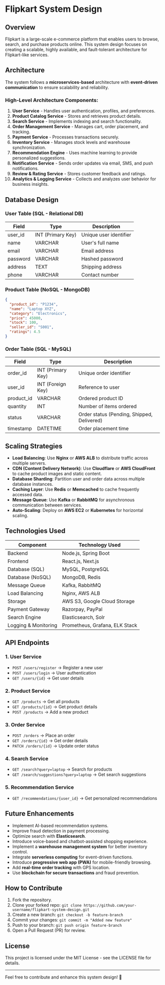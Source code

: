# Flipkart System Design

## Overview
Flipkart is a large-scale e-commerce platform that enables users to browse, search, and purchase products online. This system design focuses on creating a scalable, highly available, and fault-tolerant architecture for Flipkart-like services.

## Architecture
The system follows a **microservices-based** architecture with **event-driven communication** to ensure scalability and reliability.

### High-Level Architecture Components:
1. **User Service** - Handles user authentication, profiles, and preferences.
2. **Product Catalog Service** - Stores and retrieves product details.
3. **Search Service** - Implements indexing and search functionality.
4. **Order Management Service** - Manages cart, order placement, and tracking.
5. **Payment Service** - Processes transactions securely.
6. **Inventory Service** - Manages stock levels and warehouse synchronization.
7. **Recommendation Engine** - Uses machine learning to provide personalized suggestions.
8. **Notification Service** - Sends order updates via email, SMS, and push notifications.
9. **Review & Rating Service** - Stores customer feedback and ratings.
10. **Analytics & Logging Service** - Collects and analyzes user behavior for business insights.

## Database Design

### **User Table** (SQL - Relational DB)
| Field      | Type          | Description               |
|-----------|--------------|---------------------------|
| user_id   | INT (Primary Key) | Unique user identifier |
| name      | VARCHAR      | User's full name         |
| email     | VARCHAR      | Email address            |
| password  | VARCHAR      | Hashed password          |
| address   | TEXT         | Shipping address         |
| phone     | VARCHAR      | Contact number           |

### **Product Table** (NoSQL - MongoDB)
```json
{
  "product_id": "P1234",
  "name": "Laptop XYZ",
  "category": "Electronics",
  "price": 45000,
  "stock": 100,
  "seller_id": "S001",
  "ratings": 4.5
}
```

### **Order Table** (SQL - MySQL)
| Field      | Type          | Description               |
|-----------|--------------|---------------------------|
| order_id  | INT (Primary Key) | Unique order identifier |
| user_id   | INT (Foreign Key) | Reference to user      |
| product_id | VARCHAR  | Ordered product ID      |
| quantity  | INT         | Number of items ordered |
| status    | VARCHAR      | Order status (Pending, Shipped, Delivered) |
| timestamp | DATETIME     | Order placement time     |

## Scaling Strategies
- **Load Balancing**: Use **Nginx** or **AWS ALB** to distribute traffic across multiple servers.
- **CDN (Content Delivery Network)**: Use **Cloudflare** or **AWS CloudFront** to cache product images and static content.
- **Database Sharding**: Partition user and order data across multiple database instances.
- **Caching Layer**: Use **Redis** or **Memcached** to cache frequently accessed data.
- **Message Queue**: Use **Kafka** or **RabbitMQ** for asynchronous communication between services.
- **Auto-Scaling**: Deploy on **AWS EC2** or **Kubernetes** for horizontal scaling.

## Technologies Used
| Component        | Technology Used |
|-----------------|----------------|
| Backend         | Node.js, Spring Boot |
| Frontend        | React.js, Next.js  |
| Database (SQL)  | MySQL, PostgreSQL  |
| Database (NoSQL)| MongoDB, Redis    |
| Message Queue   | Kafka, RabbitMQ   |
| Load Balancing  | Nginx, AWS ALB    |
| Storage         | AWS S3, Google Cloud Storage |
| Payment Gateway | Razorpay, PayPal  |
| Search Engine   | Elasticsearch, Solr  |
| Logging & Monitoring | Prometheus, Grafana, ELK Stack |

## API Endpoints
### 1. **User Service**
- `POST /users/register` → Register a new user
- `POST /users/login` → User authentication
- `GET /users/{id}` → Get user details

### 2. **Product Service**
- `GET /products` → Get all products
- `GET /products/{id}` → Get product details
- `POST /products` → Add a new product

### 3. **Order Service**
- `POST /orders` → Place an order
- `GET /orders/{id}` → Get order details
- `PATCH /orders/{id}` → Update order status

### 4. **Search Service**
- `GET /search?query=laptop` → Search for products
- `GET /search/suggestions?query=laptop` → Get search suggestions

### 5. **Recommendation Service**
- `GET /recommendations/{user_id}` → Get personalized recommendations

## Future Enhancements
- Implement AI-based recommendation systems.
- Improve fraud detection in payment processing.
- Optimize search with **Elasticsearch**.
- Introduce voice-based and chatbot-assisted shopping experience.
- Implement a **warehouse management system** for better inventory control.
- Integrate **serverless computing** for event-driven functions.
- Introduce **progressive web app (PWA)** for mobile-friendly browsing.
- Add **real-time order tracking** with GPS location.
- Use **blockchain for secure transactions** and fraud prevention.

## How to Contribute
1. Fork the repository.
2. Clone your forked repo: `git clone https://github.com/your-username/flipkart-system-design.git`
3. Create a new branch: `git checkout -b feature-branch`
4. Commit your changes: `git commit -m "Added new feature"`
5. Push to your branch: `git push origin feature-branch`
6. Open a Pull Request (PR) for review.

## License
This project is licensed under the MIT License - see the LICENSE file for details.

---
Feel free to contribute and enhance this system design! 🚀
